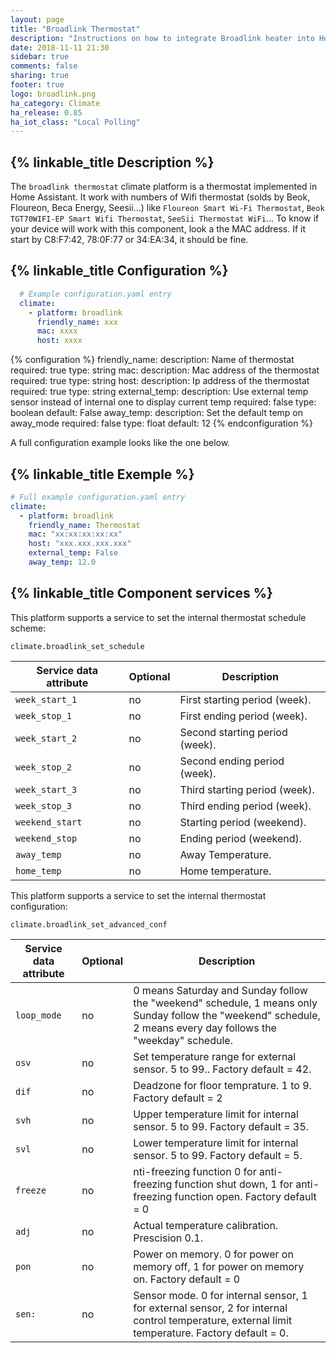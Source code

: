 ```yaml
---
layout: page
title: "Broadlink Thermostat"
description: "Instructions on how to integrate Broadlink heater into Home Assistant."
date: 2018-11-11 21:30
sidebar: true
comments: false
sharing: true
footer: true
logo: broadlink.png
ha_category: Climate
ha_release: 0.85
ha_iot_class: "Local Polling"
---
```


## {% linkable_title Description %}

The `broadlink thermostat` climate platform is a thermostat implemented in Home Assistant. It work with numbers of Wifi thermostat (solds by Beok, Floureon, Beca Energy, Seesii...) like `Floureon Smart Wi-Fi Thermostat`, `Beok TGT70WIFI-EP Smart Wifi Thermostat`, `SeeSii Thermostat WiFi`...
To know if your device will work with this component, look a the MAC address. If it start by C8:F7:42, 78:0F:77 or 34:EA:34, it should be fine.

## {% linkable_title Configuration %}

```yaml
  # Example configuration.yaml entry
  climate:
    - platform: broadlink
      friendly_name: xxx
      mac: xxxx
      host: xxxx
```

{% configuration %}
  friendly_name:
    description: Name of thermostat
    required: true
    type: string
  mac:
    description: Mac address of the thermostat
    required: true
    type: string
  host:
    description: Ip address of the thermostat
    required: true
    type: string
  external_temp:
    description: Use external temp sensor instead of internal one to display current temp
    required: false
    type: boolean
    default: False
  away_temp:
    description: Set the default temp on away_mode
    required: false
    type: float
    default: 12
{% endconfiguration  %}

A full configuration example looks like the one below. 

## {% linkable_title Exemple %}

```yaml
# Full example configuration.yaml entry
climate:
  - platform: broadlink
    friendly_name: Thermostat
    mac: "xx:xx:xx:xx:xx"
    host: "xxx.xxx.xxx.xxx"
    external_temp: False
    away_temp: 12.0
```

## {% linkable_title Component services %}

This platform supports a service to set the internal thermostat schedule scheme:

`climate.broadlink_set_schedule`


| Service data attribute | Optional | Description |
| ---------------------- | -------- | ----------- |
| `week_start_1` | no | First starting period (week).
| `week_stop_1` | no | First ending period (week).
| `week_start_2` | no | Second starting period (week).
| `week_stop_2` | no | Second ending period (week).
| `week_start_3` | no | Third starting period (week).
| `week_stop_3` | no | Third ending period (week).
| `weekend_start` | no | Starting period (weekend).
| `weekend_stop` | no | Ending period (weekend).
| `away_temp` | no | Away Temperature.
| `home_temp` | no | Home temperature.


This platform supports a service to set the internal thermostat configuration:

`climate.broadlink_set_advanced_conf`


| Service data attribute | Optional | Description |
| ---------------------- | -------- | ----------- |
| `loop_mode` | no | 0 means Saturday and Sunday follow the "weekend" schedule, 1 means only Sunday follow the "weekend" schedule, 2 means every day follows the "weekday" schedule.
| `osv` | no | Set temperature range for external sensor. 5 to 99.. Factory default = 42.
| `dif` | no | Deadzone for floor temprature. 1 to 9. Factory default = 2
| `svh` | no | Upper temperature limit for internal sensor. 5 to 99. Factory default = 35.
| `svl` | no | Lower temperature limit for internal sensor. 5 to 99. Factory default = 5.
| `freeze` | no | nti-freezing function 0 for anti-freezing function shut down, 1 for anti-freezing function open. Factory default = 0
| `adj` | no | Actual temperature calibration. Prescision 0.1.
| `pon` | no | Power on memory. 0 for power on memory off, 1 for power on memory on. Factory default = 0
| `sen:` | no | Sensor mode. 0 for internal sensor, 1 for external sensor, 2 for internal control temperature, external limit temperature. Factory default = 0.

